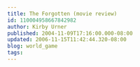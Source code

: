 ```yaml
---
title: The Forgotten (movie review)
id: 110004958667842982
author: Kirby Urner
published: 2004-11-09T17:16:00.000-08:00
updated: 2006-11-15T11:42:44.320-08:00
blog: world_game
tags: 
---
```


